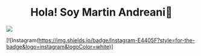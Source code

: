 <div align='center'>
<h1 align= 'center' >Hola! Soy Martin Andreani👋</h1>
</div>
<img src='https://imgur.com/yrcWC3C.png'>

[![Instagram(https://img.shields.io/badge/Instagram-E4405F?style=for-the-badge&logo=instagram&logoColor=white)]
